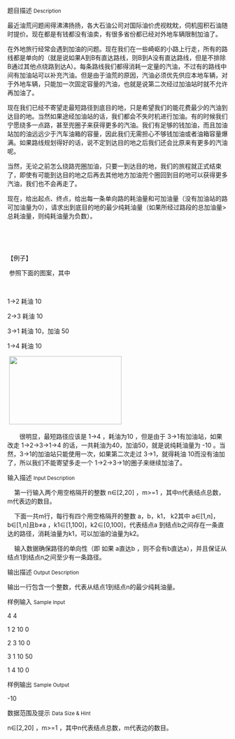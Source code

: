 <div class="panel panel-default">
<div class="area-title">
<span>
题目描述
<small>Description</small>
</span></div>
<div class="panel-body">

<p>最近油荒问题闹得沸沸扬扬，各大石油公司对国际油价虎视眈眈，伺机囤积石油随时提价。现在都是有钱都没有油卖，有很多省份都已经对外地车辆限制加油了。</p>
<p>在外地旅行经常会遇到加油的问题。现在我们在一些崎岖的小路上行走，所有的路线都是单向的（就是说如果A到B有直达路线，则B到A没有直达路线，但是不排除B通过其他点绕路到达A）。每条路线我们都得消耗一定量的汽油，不过有的路线中间有加油站可以补充汽油。但是由于油荒的原因，汽油必须优先供应本地车辆，对于外地车辆，只能加一次固定容量的汽油，也就是说第二次经过加油站时就不允许再加油了。</p>
<p>现在我们已经不寄望走最短路径到底目的地，只是希望我们的能花费最少的汽油到达目的地。当然如果途经加油站的话，我们都会不失时机进行加油。有的时候我们宁愿绕多一点路，甚至兜圈子来获得更多的汽油。我们有足够的钱加油，而且加油站加的油远远少于汽车油箱的容量，因此我们无需担心不够钱加油或者油箱容量爆满。如果路线规划得好的话，说不定到达目的地之后我们还会比原来有更多的汽油呢。</p>
<p>当然，无论之前怎么绕路兜圈加油，只要一到达目的地，我们的旅程就正式结束了，即使有可能到达目的地之后再去其他地方加油兜个圈回到目的地可以获得更多汽油，我们也不会再走了。</p>
<p>现在，给出起点、终点，给出每一条单向路的耗油量和可加油量（没有加油站的路可加油量为0），请求出到底目的地的最少纯耗油量（如果所经过路段的总加油量&gt;总耗油量，则纯耗油量为负数）。</p>
<p> </p>
<p> </p>
<p>【例子】</p>
<p> 参照下面的图案，其中</p>
<p> </p>
<p>1-&gt;2 耗油 10</p>
<p>2-&gt;3 耗油 10</p>
<p>3-&gt;1 耗油 10，加油 50 </p>
<p>1-&gt;4 耗油 10</p>
<p> <img height="156" src="../../../media/image/1368508898.670.371054842126.jpg" width="257"></p>
<p>       很明显，最短路径应该是 1-&gt;4 ，耗油为10 ，但是由于 3-&gt;1有加油站，如果改走 1-&gt;2-&gt;3-&gt;1-&gt;4 的话，一共耗油为40，加油50，就是说纯耗油量为 -10 。当然，3-&gt;1的加油站只能使用一次，如果第二次走过 3-&gt;1，就得耗油 10而没有油加了，所以我们不能寄望多走一个 1-&gt;2-&gt;3-&gt;1的圈子来继续加油了。</p>

</div>
</div>

<div class="panel panel-default">
<div class="area-title">
<span>
输入描述
<small>Input Description</small>
</span></div>
<div class="panel-body">
<p>    第一行输入两个用空格隔开的整数 n∈[2,20] ，m&gt;=1 ，其中n代表结点总数，m代表边的数目。</p>
<p>    下面一共m行，每行有四个用空格隔开的整数 a，b，k1， k2其中 a∈[1,n]，b∈[1,n]且b≠a ，k1∈[1,100]，k2∈[0,100]，代表结点a 到结点b之间存在一条直达的路径，消耗油量为k1，可以加油的油量为k2。</p>
<p>    输入数据确保路径的单向性（即 如果 a直达b ，则不会有b直达a），并且保证从结点1到结点n之间至少有一条路径。</p>

</div>
</div>
<div  class="panel panel-default">
<div class="area-title">
<span>
输出描述
<small>Output Description</small>
</span></div>
<div class="panel-body">

<p>输出一行包含一个整数，代表从结点1到结点n的最少纯耗油量。</p>

</div>
</div>


<div class="panel panel-default">
<div class="area-title">
<span>
样例输入
<small>Sample Input</small>
</span></div>
<div class="panel-body">
<p>4 4</p>
<p>1 2 10 0</p>
<p>2 3 10 0</p>
<p>3 1 10 50</p>
<p>1 4 10 0</p>

</div>
</div>

<div class="panel panel-default">
<div class="area-title">
<span>
样例输出
<small>Sample Output</small>
</span></div>
<div class="panel-body">
<p>-10</p>

</div>
</div>

<div class="panel panel-default">
<div class="area-title">
<span>
数据范围及提示
<small>Data Size & Hint</small>
</span></div>
<div class="panel-body">
<p>n∈[2,20] ，m&gt;=1 ，其中n代表结点总数，m代表边的数目。</p>
</div>
</div>